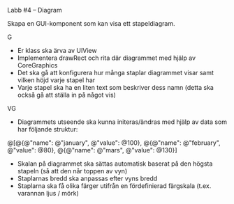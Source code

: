 Labb #4 – Diagram

Skapa en GUI-komponent som kan visa ett stapeldiagram.

G
- Er klass ska ärva av UIView
- Implementera drawRect och rita där diagrammet med hjälp av CoreGraphics
- Det ska gå att konfigurera hur många staplar diagrammet visar samt vilken höjd varje stapel har
- Varje stapel ska ha en liten text som beskriver dess namn (detta ska också gå att ställa in på något vis)

VG
- Diagrammets utseende ska kunna initeras/ändras med hjälp av data som har följande struktur:

@[@{@"name": @"january", 
    @"value": @100},
  @{@"name": @"february", 
    @"value": @80},
  @{@"name": @"mars", 
    @"value": @130}]

- Skalan på diagrammet ska sättas automatisk baserat på den högsta stapeln (så att den når toppen av vyn)
- Staplarnas bredd ska anpassas efter vyns bredd
- Staplarna ska få olika färger utifrån en fördefinierad färgskala (t.ex. varannan ljus / mörk)
